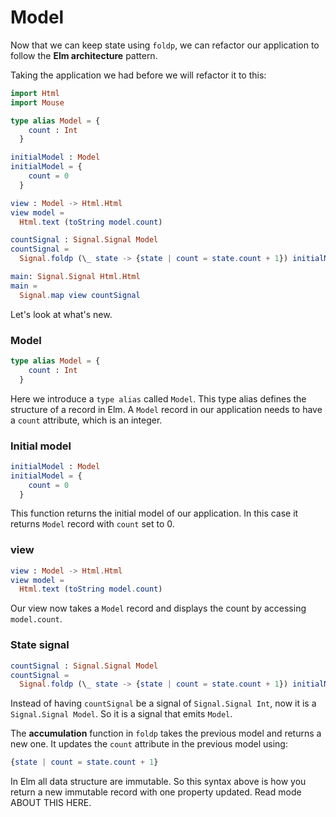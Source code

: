 # Model

Now that we can keep state using `foldp`, we can refactor our application to follow the __Elm architecture__ pattern.

Taking the application we had before we will refactor it to this:

```elm
import Html
import Mouse

type alias Model = {
    count : Int
  }

initialModel : Model
initialModel = {
    count = 0
  }

view : Model -> Html.Html
view model =
  Html.text (toString model.count)

countSignal : Signal.Signal Model
countSignal =
  Signal.foldp (\_ state -> {state | count = state.count + 1}) initialModel Mouse.clicks

main: Signal.Signal Html.Html
main =
  Signal.map view countSignal

```

Let's look at what's new.

### Model

```elm
type alias Model = {
    count : Int
  }
```

Here we introduce a `type alias` called `Model`. This type alias defines the structure of a record in Elm. A `Model` record in our application needs to have a `count` attribute, which is an integer.

### Initial model

```elm
initialModel : Model
initialModel = {
    count = 0
  }
```

This function returns the initial model of our application. In this case it returns `Model` record with `count` set to 0.

### view

```elm
view : Model -> Html.Html
view model =
  Html.text (toString model.count)
```

Our view now takes a `Model` record and displays the count by accessing `model.count`.

### State signal

```elm
countSignal : Signal.Signal Model
countSignal =
  Signal.foldp (\_ state -> {state | count = state.count + 1}) initialModel Mouse.clicks
```

Instead of having `countSignal` be a signal of `Signal.Signal Int`, now it is a `Signal.Signal Model`. So it is a signal that emits `Model`.

The __accumulation__ function in `foldp` takes the previous model and returns a new one. It updates the `count` attribute in the previous model using:

```elm
{state | count = state.count + 1}
```

In Elm all data structure are immutable. So this syntax above is how you return a new immutable record with one property updated. Read mode ABOUT THIS HERE.

